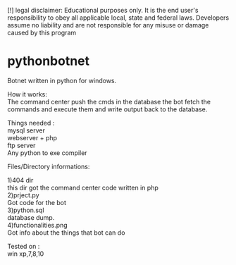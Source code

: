 [!] legal disclaimer: Educational purposes only. It is the end user's responsibility to obey all applicable local, state and federal laws. Developers assume no liability and are not responsible for any misuse or damage caused by this program

# pythonbotnet
Botnet written in python for windows.<br>

How it works: <br>
  The command center push the cmds in the database the bot fetch the commands and execute them and write output back to the database.<br>
  
Things needed :<br>
  mysql server<br>
  webserver + php<br>
  ftp server<br>
  Any python to exe compiler<br>

Files/Directory informations:<br>

1)404 dir<br>
  this dir got the command center code written in php<br>
2)prject.py<br>
  Got code for the bot<br>
3)python.sql<br>
  database dump.<br>
4)functionalities.png<br>
  Got info about the things that bot can do<br>
  
Tested on :<br>
  win xp,7,8,10<br>
